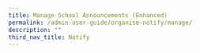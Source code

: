 ```yaml
---
title: Manage School Announcements (Enhanced)
permalink: /admin-user-guide/organise-notify/manage/
description: ""
third_nav_title: Notify
---
```

